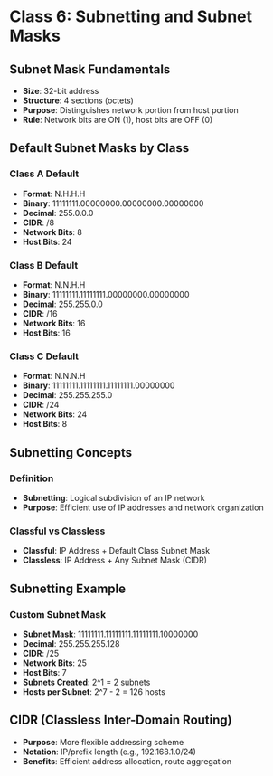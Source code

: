 # Class 6: Subnetting and Subnet Masks

## Subnet Mask Fundamentals

- **Size**: 32-bit address
- **Structure**: 4 sections (octets)
- **Purpose**: Distinguishes network portion from host portion
- **Rule**: Network bits are ON (1), host bits are OFF (0)

## Default Subnet Masks by Class

### Class A Default

- **Format**: N.H.H.H
- **Binary**: 11111111.00000000.00000000.00000000
- **Decimal**: 255.0.0.0
- **CIDR**: /8
- **Network Bits**: 8
- **Host Bits**: 24

### Class B Default

- **Format**: N.N.H.H
- **Binary**: 11111111.11111111.00000000.00000000
- **Decimal**: 255.255.0.0
- **CIDR**: /16
- **Network Bits**: 16
- **Host Bits**: 16

### Class C Default

- **Format**: N.N.N.H
- **Binary**: 11111111.11111111.11111111.00000000
- **Decimal**: 255.255.255.0
- **CIDR**: /24
- **Network Bits**: 24
- **Host Bits**: 8

## Subnetting Concepts

### Definition

- **Subnetting**: Logical subdivision of an IP network
- **Purpose**: Efficient use of IP addresses and network organization

### Classful vs Classless

- **Classful**: IP Address + Default Class Subnet Mask
- **Classless**: IP Address + Any Subnet Mask (CIDR)

## Subnetting Example

### Custom Subnet Mask

- **Subnet Mask**: 11111111.11111111.11111111.10000000
- **Decimal**: 255.255.255.128
- **CIDR**: /25
- **Network Bits**: 25
- **Host Bits**: 7
- **Subnets Created**: 2^1 = 2 subnets
- **Hosts per Subnet**: 2^7 - 2 = 126 hosts

## CIDR (Classless Inter-Domain Routing)

- **Purpose**: More flexible addressing scheme
- **Notation**: IP/prefix length (e.g., 192.168.1.0/24)
- **Benefits**: Efficient address allocation, route aggregation
